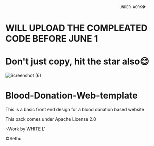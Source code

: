                                                        UNDER WORK🛠
#    WILL UPLOAD THE COMPLEATED CODE BEFORE JUNE 1
# Don't just copy, hit the star also😊

![Screenshot (6)](https://user-images.githubusercontent.com/118425907/221409916-a24bff30-05b3-499e-bf75-4a0fa2d010c8.png)




# Blood-Donation-Web-template
This is a basic front end design for a blood donation based website

This pack comes under Apache License 2.0  

~Work by WHITE L'
  
  ©Sethu

